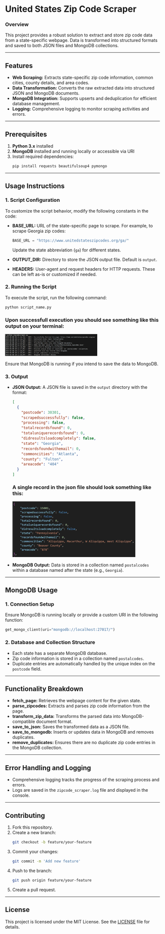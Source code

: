 # **United States Zip Code Scraper**

### **Overview**
This project provides a robust solution to extract and store zip code data from a state-specific webpage. Data is transformed into structured formats and saved to both JSON files and MongoDB collections.

---

## **Features**
- **Web Scraping:** Extracts state-specific zip code information, common cities, county details, and area codes.
- **Data Transformation:** Converts the raw extracted data into structured JSON and MongoDB documents.
- **MongoDB Integration:** Supports upserts and deduplication for efficient database management.
- **Logging:** Comprehensive logging to monitor scraping activities and errors.

---

## **Prerequisites**
1. **Python 3.x** installed
2. **MongoDB** installed and running locally or accessible via URI
3. Install required dependencies:
    ```bash
    pip install requests beautifulsoup4 pymongo
    ```

---

## **Usage Instructions**

### **1. Script Configuration**
To customize the script behavior, modify the following constants in the code:

- **BASE_URL:** URL of the state-specific page to scrape. For example, to scrape Georgia zip codes:
  ```python
  BASE_URL = "https://www.unitedstateszipcodes.org/ga/"
  ```
  Update the state abbreviation (`ga`) for different states.

- **OUTPUT_DIR:** Directory to store the JSON output file. Default is `output`.
- **HEADERS:** User-agent and request headers for HTTP requests. These can be left as-is or customized if needed.

### **2. Running the Script**
To execute the script, run the following command:
```bash
python script_name.py
```
### Upon successfull execution you should see something like this output on your terminal:
<img src="https://github.com/roshaanmehar/Zip-Codes-Scraper/blob/main/Screenshot%202025-02-08%20201146.png" width="300">


Ensure that MongoDB is running if you intend to save the data to MongoDB.

### **3. Output**
- **JSON Output:** A JSON file is saved in the `output` directory with the format:
  ```json
  [
    {
      "postcode": 30301,
      "scrapedsuccessfully": false,
      "processing": false,
      "totalrecordsfound": 0,
      "totaluniquerecordsfound": 0,
      "didresultsloadcompletely": false,
      "state": "Georgia",
      "recordsfoundwithemail": 0,
      "commoncities": "Atlanta",
      "county": "Fulton",
      "areacode": "404"
    }
  ]
  ```
  ### A single record in the json file should look something like this:
  <img src="https://github.com/roshaanmehar/Zip-Codes-Scraper/blob/main/Screenshot%202025-02-08%20201434.png" width="400">

  
- **MongoDB Output:** Data is stored in a collection named `postalcodes` within a database named after the state (e.g., `Georgia`).

---

## **MongoDB Usage**
### **1. Connection Setup**
Ensure MongoDB is running locally or provide a custom URI in the following function:
```python
get_mongo_client(uri="mongodb://localhost:27017/")
```

### **2. Database and Collection Structure**
- Each state has a separate MongoDB database.
- Zip code information is stored in a collection named `postalcodes`.
- Duplicate entries are automatically handled by the unique index on the `postcode` field.

---

## **Functionality Breakdown**
- **fetch_page:** Retrieves the webpage content for the given state.
- **parse_zipcodes:** Extracts and parses zip code information from the page.
- **transform_zip_data:** Transforms the parsed data into MongoDB-compatible document format.
- **save_to_json:** Saves the transformed data as a JSON file.
- **save_to_mongodb:** Inserts or updates data in MongoDB and removes duplicates.
- **remove_duplicates:** Ensures there are no duplicate zip code entries in the MongoDB collection.

---

## **Error Handling and Logging**
- Comprehensive logging tracks the progress of the scraping process and errors.
- Logs are saved in the `zipcode_scraper.log` file and displayed in the console.

---

## **Contributing**
1. Fork this repository.
2. Create a new branch:
    ```bash
    git checkout -b feature/your-feature
    ```
3. Commit your changes:
    ```bash
    git commit -m 'Add new feature'
    ```
4. Push to the branch:
    ```bash
    git push origin feature/your-feature
    ```
5. Create a pull request.

---

## **License**
This project is licensed under the MIT License. See the [LICENSE](LICENSE) file for details.

